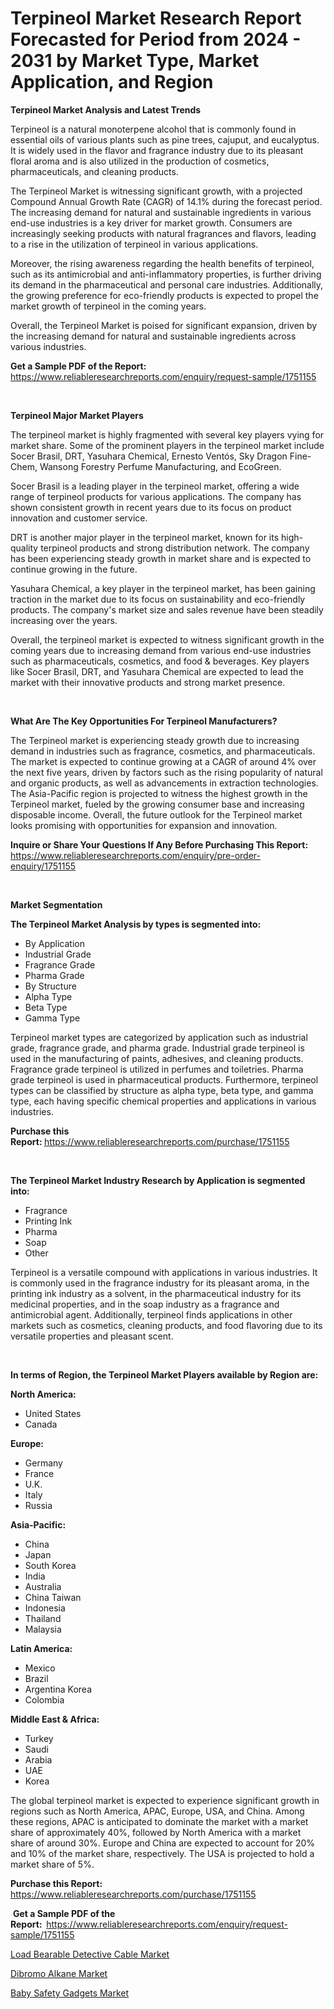<p><h1>Terpineol Market Research Report Forecasted for Period from 2024 -  2031 by Market Type, Market Application, and Region</h1></p><p><strong>Terpineol Market Analysis and Latest Trends</strong></p>
<p><p>Terpineol is a natural monoterpene alcohol that is commonly found in essential oils of various plants such as pine trees, cajuput, and eucalyptus. It is widely used in the flavor and fragrance industry due to its pleasant floral aroma and is also utilized in the production of cosmetics, pharmaceuticals, and cleaning products.</p><p>The Terpineol Market is witnessing significant growth, with a projected Compound Annual Growth Rate (CAGR) of 14.1% during the forecast period. The increasing demand for natural and sustainable ingredients in various end-use industries is a key driver for market growth. Consumers are increasingly seeking products with natural fragrances and flavors, leading to a rise in the utilization of terpineol in various applications.</p><p>Moreover, the rising awareness regarding the health benefits of terpineol, such as its antimicrobial and anti-inflammatory properties, is further driving its demand in the pharmaceutical and personal care industries. Additionally, the growing preference for eco-friendly products is expected to propel the market growth of terpineol in the coming years.</p><p>Overall, the Terpineol Market is poised for significant expansion, driven by the increasing demand for natural and sustainable ingredients across various industries.</p></p>
<p><strong>Get a Sample PDF of the Report:&nbsp;</strong> <a href="https://www.reliableresearchreports.com/enquiry/request-sample/1751155">https://www.reliableresearchreports.com/enquiry/request-sample/1751155</a></p>
<p>&nbsp;</p>
<p><strong>Terpineol Major Market Players</strong></p>
<p><p>The terpineol market is highly fragmented with several key players vying for market share. Some of the prominent players in the terpineol market include Socer Brasil, DRT, Yasuhara Chemical, Ernesto Ventós, Sky Dragon Fine-Chem, Wansong Forestry Perfume Manufacturing, and EcoGreen. </p><p>Socer Brasil is a leading player in the terpineol market, offering a wide range of terpineol products for various applications. The company has shown consistent growth in recent years due to its focus on product innovation and customer service. </p><p>DRT is another major player in the terpineol market, known for its high-quality terpineol products and strong distribution network. The company has been experiencing steady growth in market share and is expected to continue growing in the future.</p><p>Yasuhara Chemical, a key player in the terpineol market, has been gaining traction in the market due to its focus on sustainability and eco-friendly products. The company's market size and sales revenue have been steadily increasing over the years.</p><p>Overall, the terpineol market is expected to witness significant growth in the coming years due to increasing demand from various end-use industries such as pharmaceuticals, cosmetics, and food & beverages. Key players like Socer Brasil, DRT, and Yasuhara Chemical are expected to lead the market with their innovative products and strong market presence.</p></p>
<p>&nbsp;</p>
<p><strong>What Are The Key Opportunities For Terpineol Manufacturers?</strong></p>
<p><p>The Terpineol market is experiencing steady growth due to increasing demand in industries such as fragrance, cosmetics, and pharmaceuticals. The market is expected to continue growing at a CAGR of around 4% over the next five years, driven by factors such as the rising popularity of natural and organic products, as well as advancements in extraction technologies. The Asia-Pacific region is projected to witness the highest growth in the Terpineol market, fueled by the growing consumer base and increasing disposable income. Overall, the future outlook for the Terpineol market looks promising with opportunities for expansion and innovation.</p></p>
<p><strong>Inquire or Share Your Questions If Any Before Purchasing This Report:</strong> <a href="https://www.reliableresearchreports.com/enquiry/pre-order-enquiry/1751155">https://www.reliableresearchreports.com/enquiry/pre-order-enquiry/1751155</a></p>
<p>&nbsp;</p>
<p><strong>Market Segmentation</strong></p>
<p><strong>The Terpineol Market Analysis by types is segmented into:</strong></p>
<p><ul><li>By Application</li><li>Industrial Grade</li><li>Fragrance Grade</li><li>Pharma Grade</li><li>By Structure</li><li>Alpha Type</li><li>Beta Type</li><li>Gamma Type</li></ul></p>
<p><p>Terpineol market types are categorized by application such as industrial grade, fragrance grade, and pharma grade. Industrial grade terpineol is used in the manufacturing of paints, adhesives, and cleaning products. Fragrance grade terpineol is utilized in perfumes and toiletries. Pharma grade terpineol is used in pharmaceutical products. Furthermore, terpineol types can be classified by structure as alpha type, beta type, and gamma type, each having specific chemical properties and applications in various industries.</p></p>
<p><strong>Purchase this Report:&nbsp;</strong><a href="https://www.reliableresearchreports.com/purchase/1751155">https://www.reliableresearchreports.com/purchase/1751155</a></p>
<p>&nbsp;</p>
<p><strong>The Terpineol Market Industry Research by Application is segmented into:</strong></p>
<p><ul><li>Fragrance</li><li>Printing Ink</li><li>Pharma</li><li>Soap</li><li>Other</li></ul></p>
<p><p>Terpineol is a versatile compound with applications in various industries. It is commonly used in the fragrance industry for its pleasant aroma, in the printing ink industry as a solvent, in the pharmaceutical industry for its medicinal properties, and in the soap industry as a fragrance and antimicrobial agent. Additionally, terpineol finds applications in other markets such as cosmetics, cleaning products, and food flavoring due to its versatile properties and pleasant scent.</p></p>
<p>&nbsp;</p>
<p><strong>In terms of Region, the Terpineol Market Players available by Region are:</strong></p>
<p>
    <p> <strong> North America: </strong>
        <ul>
            <li>United States</li>
            <li>Canada</li>
        </ul>
        </p> 
    <p> <strong> Europe: </strong>
        <ul>
            <li>Germany</li>
            <li>France</li>
            <li>U.K.</li>
            <li>Italy</li>
            <li>Russia</li>
        </ul>
        </p> 
    <p> <strong> Asia-Pacific: </strong>
        <ul>
            <li>China</li>
            <li>Japan</li>
            <li>South Korea</li>
            <li>India</li>
            <li>Australia</li>
            <li>China Taiwan</li>
            <li>Indonesia</li>
            <li>Thailand</li>
            <li>Malaysia</li>
        </ul>
        </p> 
    <p> <strong> Latin America: </strong>
        <ul>
            <li>Mexico</li>
            <li>Brazil</li>
            <li>Argentina Korea</li>
            <li>Colombia</li>
        </ul>
        </p> 
    <p> <strong> Middle East & Africa: </strong>
        <ul>
            <li>Turkey</li>
            <li>Saudi</li>
            <li>Arabia</li>
            <li>UAE</li>
            <li>Korea</li>
        </ul>
    </p>
    </p>
<p><p>The global terpineol market is expected to experience significant growth in regions such as North America, APAC, Europe, USA, and China. Among these regions, APAC is anticipated to dominate the market with a market share of approximately 40%, followed by North America with a market share of around 30%. Europe and China are expected to account for 20% and 10% of the market share, respectively. The USA is projected to hold a market share of 5%.</p></p>
<p><strong>Purchase this Report: </strong><a href="https://www.reliableresearchreports.com/purchase/1751155">https://www.reliableresearchreports.com/purchase/1751155</a></p>
<p>&nbsp;<strong>Get a Sample PDF of the Report:&nbsp;&nbsp;</strong><a href="https://www.reliableresearchreports.com/enquiry/request-sample/1751155">https://www.reliableresearchreports.com/enquiry/request-sample/1751155</a></p>
<p><strong></strong></p>
<p><p><a href="https://view.publitas.com/reportprime-1/load-bearable-detective-cable-market-research-report-provides-thorough-industry-overview-which-offers-an-in-depth-analysis-of-product-trends-and-new-market-divisions/">Load Bearable Detective Cable Market</a></p><p><a href="https://view.publitas.com/reportprime-1/dibromo-alkane-market-challenges-opportunities-and-growth-drivers-and-major-market-players-forecasted-for-period-from-2023-2030/">Dibromo Alkane Market</a></p><p><a href="https://view.publitas.com/reportprime-1/baby-safety-gadgets-market-insights-market-players-and-forecast-till-2030/">Baby Safety Gadgets Market</a></p></p>